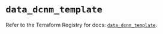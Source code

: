 # `data_dcnm_template`

Refer to the Terraform Registry for docs: [`data_dcnm_template`](https://registry.terraform.io/providers/ciscodevnet/dcnm/1.2.7/docs/data-sources/template).
